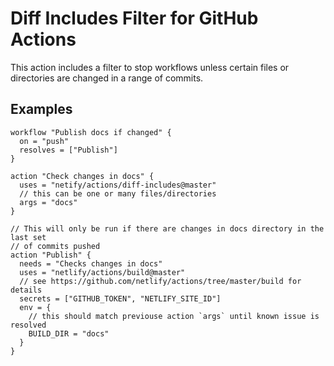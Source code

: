 # Diff Includes Filter for GitHub Actions

This action includes a filter to stop workflows unless certain files or directories are changed in a range of commits.

## Examples

```hcl
workflow "Publish docs if changed" {
  on = "push"
  resolves = ["Publish"]
}

action "Check changes in docs" {
  uses = "netify/actions/diff-includes@master"
  // this can be one or many files/directories
  args = "docs"
}

// This will only be run if there are changes in docs directory in the last set
// of commits pushed
action "Publish" {
  needs = "Checks changes in docs"
  uses = "netlify/actions/build@master"
  // see https://github.com/netlify/actions/tree/master/build for details
  secrets = ["GITHUB_TOKEN", "NETLIFY_SITE_ID"]
  env = {
    // this should match previouse action `args` until known issue is resolved
    BUILD_DIR = "docs"
  }
}
```
